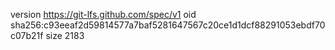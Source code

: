 version https://git-lfs.github.com/spec/v1
oid sha256:c93eeaf2d59814577a7baf5281647567c20ce1d1dcf88291053ebdf70c07b21f
size 2183

